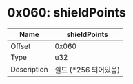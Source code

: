 # 0x060: shieldPoints

| Name | shieldPoints |
| ----| ------------ |
| Offset | 0x060 |
| Type | u32 |
| Description | 쉴드 (*256 되어있음) |<br>

